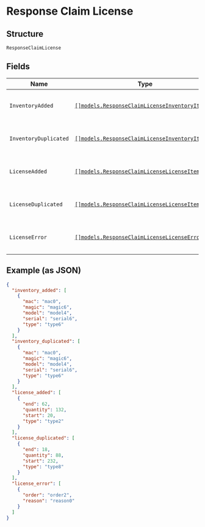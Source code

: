 
# Response Claim License

## Structure

`ResponseClaimLicense`

## Fields

| Name | Type | Tags | Description |
|  --- | --- | --- | --- |
| `InventoryAdded` | [`[]models.ResponseClaimLicenseInventoryItem`](../../doc/models/response-claim-license-inventory-item.md) | Required | **Constraints**: *Unique Items Required* |
| `InventoryDuplicated` | [`[]models.ResponseClaimLicenseInventoryItem`](../../doc/models/response-claim-license-inventory-item.md) | Required | **Constraints**: *Unique Items Required* |
| `LicenseAdded` | [`[]models.ResponseClaimLicenseLicenseItem`](../../doc/models/response-claim-license-license-item.md) | Required | **Constraints**: *Unique Items Required* |
| `LicenseDuplicated` | [`[]models.ResponseClaimLicenseLicenseItem`](../../doc/models/response-claim-license-license-item.md) | Required | **Constraints**: *Unique Items Required* |
| `LicenseError` | [`[]models.ResponseClaimLicenseLicenseErrorItem`](../../doc/models/response-claim-license-license-error-item.md) | Required | **Constraints**: *Unique Items Required* |

## Example (as JSON)

```json
{
  "inventory_added": [
    {
      "mac": "mac0",
      "magic": "magic6",
      "model": "model4",
      "serial": "serial6",
      "type": "type6"
    }
  ],
  "inventory_duplicated": [
    {
      "mac": "mac0",
      "magic": "magic6",
      "model": "model4",
      "serial": "serial6",
      "type": "type6"
    }
  ],
  "license_added": [
    {
      "end": 62,
      "quantity": 132,
      "start": 20,
      "type": "type2"
    }
  ],
  "license_duplicated": [
    {
      "end": 18,
      "quantity": 88,
      "start": 232,
      "type": "type8"
    }
  ],
  "license_error": [
    {
      "order": "order2",
      "reason": "reason0"
    }
  ]
}
```

